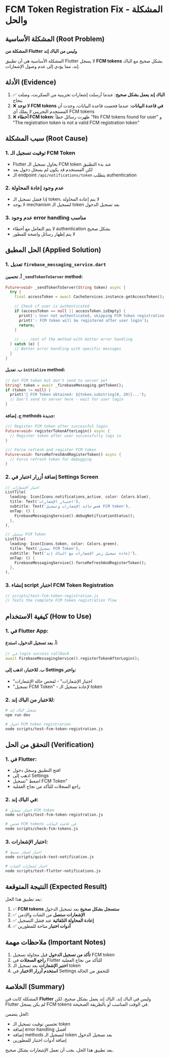 # FCM Token Registration Fix - المشكلة والحل

## المشكلة الأساسية (Root Problem)

**المشكلة من Flutter وليس من الباك إند**

المشكلة الأساسية هي أن تطبيق Flutter لا يسجل **FCM tokens** بشكل صحيح مع الباك إند، مما يؤدي إلى عدم وصول الإشعارات.

## الأدلة (Evidence)

1. ✅ **الباك إند يعمل بشكل صحيح**: عندما أرسلت إشعارات تجريبية من السكربت، وصلت بنجاح
2. ❌ **لا توجد FCM tokens في قاعدة البيانات**: عندما فحصت قاعدة البيانات، وجدت أن المستخدم التجريبي لا يملك أي FCM tokens
3. ❌ **أخطاء FCM token**: ظهرت رسائل خطأ "No FCM tokens found for user" و "The registration token is not a valid FCM registration token"

## سبب المشكلة (Root Cause)

### 1. توقيت تسجيل الـ FCM Token
- Flutter يحاول تسجيل الـ FCM token عند بدء التطبيق
- لكن المستخدم قد يكون لم يسجل دخول بعد
- الـ endpoint `/api/notifications/token` يتطلب authentication

### 2. عدم وجود إعادة المحاولة
- إذا فشل تسجيل الـ token، لا يتم إعادة المحاولة
- لا يوجد mechanism لتسجيل الـ token بعد تسجيل الدخول

### 3. عدم وجود error handling مناسب
- لا يتم التعامل مع أخطاء authentication بشكل صحيح
- لا يتم إظهار رسائل واضحة للمطور

## الحل المطبق (Applied Solution)

### 1. تعديل `firebase_messaging_service.dart`

#### أ. تحسين `_sendTokenToServer` method:
```dart
Future<void> _sendTokenToServer(String token) async {
  try {
    final accessToken = await CacheServices.instance.getAccessToken();
    
    // Check if user is authenticated
    if (accessToken == null || accessToken.isEmpty) {
      print('⚠️ User not authenticated, skipping FCM token registration');
      print('💡 FCM token will be registered after user login');
      return;
    }
    
    // ... rest of the method with better error handling
  } catch (e) {
    // Better error handling with specific messages
  }
}
```

#### ب. تعديل `initialize` method:
```dart
// Get FCM token but don't send to server yet
String? token = await _firebaseMessaging.getToken();
if (token != null) {
  print('📱 FCM Token obtained: ${token.substring(0, 20)}...');
  // Don't send to server here - wait for user login
}
```

#### ج. إضافة methods جديدة:
```dart
/// Register FCM token after successful login
Future<void> registerTokenAfterLogin() async {
  // Register token after user successfully logs in
}

/// Force refresh and register FCM token
Future<void> forceRefreshAndRegisterToken() async {
  // Force refresh token for debugging
}
```

### 2. إضافة أزرار اختبار في Settings Screen

```dart
// اختبار الإشعارات
ListTile(
  leading: Icon(Icons.notifications_active, color: Colors.blue),
  title: Text('اختبار الإشعارات'),
  subtitle: Text('فحص حالة الإشعارات وتسجيل FCM token'),
  onTap: () {
    FirebaseMessagingService().debugNotificationStatus();
  },
),

// تسجيل FCM Token
ListTile(
  leading: Icon(Icons.token, color: Colors.green),
  title: Text('تسجيل FCM Token'),
  subtitle: Text('إعادة تسجيل رمز الإشعارات مع الباك إند'),
  onTap: () {
    FirebaseMessagingService().forceRefreshAndRegisterToken();
  },
),
```

### 3. إنشاء script اختبار FCM Token Registration

```javascript
// scripts/test-fcm-token-registration.js
// Tests the complete FCM token registration flow
```

## كيفية الاستخدام (How to Use)

### 1. في Flutter App:

#### أ. بعد تسجيل الدخول، استدع:
```dart
// في login success callback
await FirebaseMessagingService().registerTokenAfterLogin();
```

#### ب. للاختبار، اذهب إلى Settings واختر:
- "اختبار الإشعارات" - لفحص حالة الإشعارات
- "تسجيل FCM Token" - لإعادة تسجيل الـ token

### 2. للاختبار من الباك إند:

```bash
# تشغيل الباك إند
npm run dev

# اختبار FCM token registration
node scripts/test-fcm-token-registration.js
```

## التحقق من الحل (Verification)

### 1. في Flutter:
- افتح التطبيق وسجل دخول
- اذهب إلى Settings
- اضغط "تسجيل FCM Token"
- راجع السجلات للتأكد من نجاح العملية

### 2. في الباك إند:
```bash
# اختبار تسجيل FCM token
node scripts/test-fcm-token-registration.js

# فحص FCM tokens في قاعدة البيانات
node scripts/check-fcm-tokens.js
```

### 3. اختبار الإشعارات:
```bash
# اختبار إشعار بسيط
node scripts/quick-test-notification.js

# اختبار إشعارات الشات
node scripts/test-flutter-notifications.js
```

## النتيجة المتوقعة (Expected Result)

بعد تطبيق هذا الحل:

1. ✅ **FCM tokens ستسجل بشكل صحيح** بعد تسجيل الدخول
2. ✅ **الإشعارات ستصل** من الشات والإدمن
3. ✅ **إعادة المحاولة التلقائية** عند فشل التسجيل
4. ✅ **أدوات اختبار** متاحة للمطورين

## ملاحظات مهمة (Important Notes)

1. **تأكد من تسجيل الدخول** قبل محاولة تسجيل FCM token
2. **راجع السجلات** في Flutter للتأكد من نجاح العملية
3. **اختبر الإشعارات** بعد تسجيل الـ token
4. **استخدم أزرار الاختبار** في Settings للتحقق من الحالة

## الخلاصة (Summary)

المشكلة كانت في **Flutter** وليس في الباك إند. الباك إند يعمل بشكل صحيح، لكن Flutter لم يكن يسجل FCM tokens في الوقت المناسب أو بالطريقة الصحيحة.

الحل يتضمن:
- تحسين توقيت تسجيل الـ token
- إضافة error handling أفضل
- إضافة methods لتسجيل الـ token بعد تسجيل الدخول
- إضافة أدوات اختبار للمطورين

بعد تطبيق هذا الحل، يجب أن تعمل الإشعارات بشكل صحيح.
